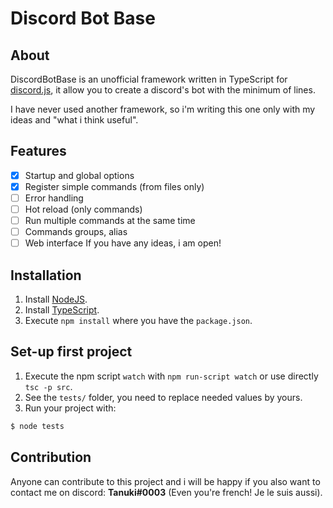 # Discord Bot Base
## About
DiscordBotBase is an unofficial framework written in TypeScript for [discord.js](https://github.com/discordjs/discord.js), it allow you to create a discord's bot with the minimum of lines.

I have never used another framework, so i'm writing this one only with my ideas and "what i think useful".

## Features
- [x] Startup and global options
- [x] Register simple commands (from files only)
- [ ] Error handling
- [ ] Hot reload (only commands)
- [ ] Run multiple commands at the same time
- [ ] Commands groups, alias
- [ ] Web interface
If you have any ideas, i am open!

## Installation
1. Install [NodeJS](https://nodejs.org/en/).
2. Install [TypeScript](https://www.typescriptlang.org/index.html#download-links).
3. Execute `npm install` where you have the `package.json`.


## Set-up first project
1. Execute the npm script `watch` with `npm run-script watch` or use directly `tsc -p src`.
2. See the `tests/` folder, you need to replace needed values by yours.
3. Run your project with:
```sh
$ node tests
```

## Contribution
Anyone can contribute to this project and i will be happy if you also want to contact me on discord: **Tanuki#0003** (Even you're french! Je le suis aussi).